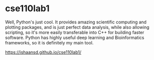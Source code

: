 # cse110lab1
Well, Python's just cool. It provides amazing scientific computing and plotting packages, and is just perfect data analysis, while also allowing scripting, so it's more easily transferable into C++ for building faster software. Python has highly useful deep learning and Bioinformatics frameworks, so it is definitely my main tool.

https://ishaansd.github.io/cse110lab1/
